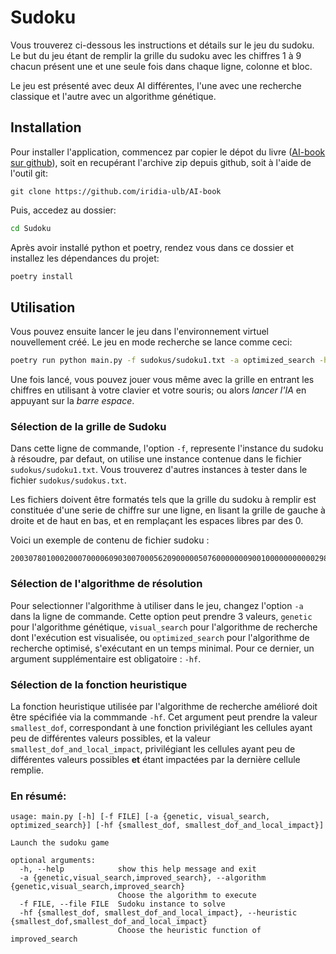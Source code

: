 # Sudoku

Vous trouverez ci-dessous les instructions et détails sur le jeu du sudoku.
Le but du jeu étant de remplir la grille du sudoku avec les chiffres 1 à 9
chacun présent une et une seule fois dans chaque ligne, colonne et bloc.

Le jeu est présenté avec deux AI différentes, l'une avec une recherche classique
et l'autre avec un algorithme génétique.


## Installation

Pour installer l'application, commencez par copier le dépot du livre ([AI-book sur github][ia-gh]),
soit en recupérant l'archive zip depuis github, soit à l'aide de l'outil git:
```
git clone https://github.com/iridia-ulb/AI-book
```

Puis, accedez au dossier:

```bash
cd Sudoku
```

Après avoir installé python et poetry, rendez vous dans ce dossier et installez les
dépendances du projet:

```bash
poetry install
```

## Utilisation

Vous pouvez ensuite lancer le jeu dans l'environnement virtuel nouvellement créé.
Le jeu en mode recherche se lance comme ceci:
```bash
poetry run python main.py -f sudokus/sudoku1.txt -a optimized_search -hf smallest_dof
```
Une fois lancé, vous pouvez jouer vous même avec la grille en entrant les chiffres
en utilisant à votre clavier et votre souris; ou alors *lancer l'IA* en appuyant sur 
la *barre espace*.

### Sélection de la grille de Sudoku
Dans cette ligne de commande, l'option `-f`, represente l'instance du sudoku à résoudre,
par defaut, on utilise une instance contenue dans le  fichier `sudokus/sudoku1.txt`.
Vous trouverez d'autres instances à tester dans le fichier `sudokus/sudokus.txt`.

Les fichiers doivent être formatés tels que la grille du sudoku à remplir est constituée
d'une serie de chiffre sur une ligne, en lisant la grille de gauche à droite et de haut
en bas, et en remplaçant les espaces libres par des 0.

Voici un exemple de contenu de fichier sudoku :
```
200307801000200070000609030070005620900000507600000009001000000000002980000708002
```

### Sélection de l'algorithme de résolution
Pour selectionner l'algorithme à utiliser dans le jeu, changez l'option `-a` dans la ligne de commande.
Cette option peut prendre 3 valeurs, `genetic` pour l'algorithme génétique, `visual_search` pour l'algorithme de recherche
dont l'exécution est visualisée, ou `optimized_search` pour l'algorithme de recherche optimisé, s'exécutant en un temps minimal.
Pour ce dernier, un argument supplémentaire est obligatoire : `-hf`.

### Sélection de la fonction heuristique
La fonction heuristique utilisée par l'algorithme de recherche amélioré doit être spécifiée via la commmande
`-hf`. Cet argument peut prendre la valeur `smallest_dof`, correspondant à une fonction privilégiant les
cellules ayant peu de différentes valeurs possibles, et la valeur `smallest_dof_and_local_impact`, privilégiant
les cellules ayant peu de différentes valeurs possibles **et** étant impactées par la dernière cellule remplie.

### En résumé:
```
usage: main.py [-h] [-f FILE] [-a {genetic, visual_search, optimized_search}] [-hf {smallest_dof, smallest_dof_and_local_impact}]

Launch the sudoku game

optional arguments:
  -h, --help            show this help message and exit
  -a {genetic,visual_search,improved_search}, --algorithm {genetic,visual_search,improved_search}
                        Choose the algorithm to execute
  -f FILE, --file FILE  Sudoku instance to solve
  -hf {smallest_dof, smallest_dof_and_local_impact}, --heuristic {smallest_dof,smallest_dof_and_local_impact}
                        Choose the heuristic function of improved_search
```

[ia-gh]: https://github.com/iridia-ulb/AI-book



